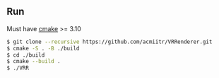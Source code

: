 ## Run
Must have [cmake](https://cmake.org/) >= 3.10

```bash
$ git clone --recursive https://github.com/acmiitr/VRRenderer.git
$ cmake -S . -B ./build
$ cd ./build
$ cmake --build .
$ ./VRR
```